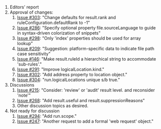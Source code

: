 1. Editors' report
1. Approval of changes:
    1. [Issue #303](https://github.com/oasis-tcs/sarif-spec/issues/303): "Change defaults for result.rank and ruleConfiguration.defaultRank to -1"
    1. [Issue #286](https://github.com/oasis-tcs/sarif-spec/issues/286): "Specify optional property file.sourceLanguage to guide in syntax-driven colorization of snippets"
    1. [Issue #298](https://github.com/oasis-tcs/sarif-spec/issues/298): "Only 'index' properties should be used for array lookup"
    1. [Issue #209](https://github.com/oasis-tcs/sarif-spec/issues/209): "Suggestion: platform-specific data to indicate file path case sensitivity"
    1. [Issue #146](https://github.com/oasis-tcs/sarif-spec/issues/146): "Make result.ruleId a hierarchical string to accommodate 'sub-rules'."
    1. [Issue #291](https://github.com/oasis-tcs/sarif-spec/issues/291): "Improve logicalLocation.kind."
    1. [Issue #302](https://github.com/oasis-tcs/sarif-spec/issues/304): "Add address property to location object."
    1. [Issue #304](https://github.com/oasis-tcs/sarif-spec/issues/304): "run.logicalLocations unique s/b true."
1. Discussions
    1. [Issue #215](https://github.com/oasis-tcs/sarif-spec/issues/215): "Consider: 'review' or 'audit' result level. and reconsider 'note'"
    1. [Issue #268](https://github.com/oasis-tcs/sarif-spec/issues/268): "Add result.useful and result.suppressionReasons"
    1. Other discussion topics as desired.
1. Not ready for discussion
    1. [Issue #294](https://github.com/oasis-tcs/sarif-spec/issues/294): "Add run.scope."
    1. [Issue #247](https://github.com/oasis-tcs/sarif-spec/issues/247): "Another request to add a formal 'web request' object."